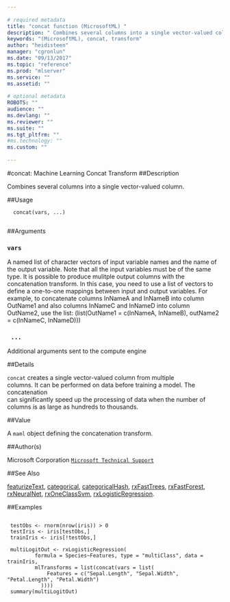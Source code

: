 ```yaml
--- 
 
# required metadata 
title: "concat function (MicrosoftML) " 
description: " Combines several columns into a single vector-valued column. " 
keywords: "(MicrosoftML), concat, transform" 
author: "heidisteen" 
manager: "cgronlun" 
ms.date: "09/13/2017" 
ms.topic: "reference" 
ms.prod: "mlserver" 
ms.service: "" 
ms.assetid: "" 
 
# optional metadata 
ROBOTS: "" 
audience: "" 
ms.devlang: "" 
ms.reviewer: "" 
ms.suite: "" 
ms.tgt_pltfrm: "" 
#ms.technology: "" 
ms.custom: "" 
 
--- 
```

 
 
 
 
 #concat: Machine Learning Concat Transform 
 ##Description
 
Combines several columns into a single vector-valued column.
 
 
 ##Usage

```   
  concat(vars, ...)
 
```
 
 ##Arguments

   
  
 ### `vars`
 A named list of character vectors of input variable names and the name of the output variable. Note that all the input variables must be of the same type. It is possible to produce mulitple output columns  with the concatenation transform. In this case, you need to use a list of  vectors to define a one-to-one mappings between input and output variables. For example, to concatenate columns InNameA and InNameB into column OutName1 and also columns InNameC and InNameD into column OutName2, use the list:  (list(OutName1 = c(InNameA, InNameB), outName2 = c(InNameC, InNameD))) 
  
  
  
 ### ` ...`
 Additional arguments sent to the compute engine 
  
 
 
 ##Details
 
`concat` creates a single vector-valued column from multiple  
columns. It can be performed on data before training a model. The concatenation  
can significantly speed up the processing of data when the number of columns 
is as large as hundreds to thousands.
 
 
 ##Value
 
A `maml` object defining the concatenation transform.
 
 ##Author(s)
 
Microsoft Corporation [`Microsoft Technical Support`](https://go.microsoft.com/fwlink/?LinkID=698556&clcid=0x409)

 
 
 ##See Also
 
[featurizeText](featurizeText.md), [categorical](categorical.md),
[categoricalHash](categoricalHash.md), [rxFastTrees](rxFastTrees.md),
[rxFastForest](rxFastForest.md), [rxNeuralNet](rxNeuralNet.md),
[rxOneClassSvm](rxOneClassSvm.md), [rxLogisticRegression](rxLogisticRegression.md).
   
 ##Examples

 ```
   
  testObs <- rnorm(nrow(iris)) > 0
  testIris <- iris[testObs,]
  trainIris <- iris[!testObs,]
  
  multiLogitOut <- rxLogisticRegression(
          formula = Species~Features, type = "multiClass", data = trainIris,
          mlTransforms = list(concat(vars = list(
              Features = c("Sepal.Length", "Sepal.Width", "Petal.Length", "Petal.Width")
            ))))
  summary(multiLogitOut)
 
```
 
 
 
